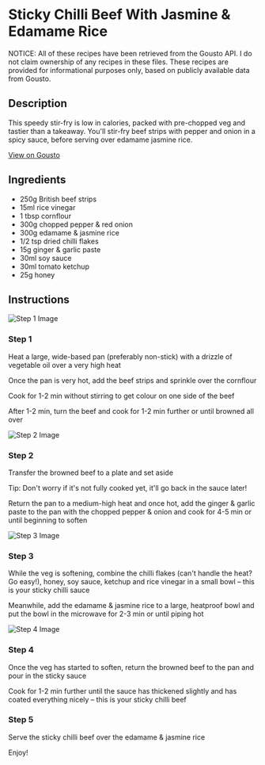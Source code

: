 # Sticky Chilli Beef With Jasmine & Edamame Rice

NOTICE: All of these recipes have been retrieved from the Gousto API. I do not claim ownership of any recipes in these files. These recipes are provided for informational purposes only, based on publicly available data from Gousto.

## Description

This speedy stir-fry is low in calories, packed with pre-chopped veg and tastier than a takeaway. You'll stir-fry beef strips with pepper and onion in a spicy sauce, before serving over edamame jasmine rice.

[View on Gousto](https://www.gousto.co.uk/recipes/cookbook/sticky-chilli-beef-with-jasmine-edamame-rice)

## Ingredients

- 250g British beef strips
- 15ml rice vinegar
- 1 tbsp cornflour
- 300g chopped pepper & red onion
- 300g edamame & jasmine rice
- 1/2 tsp dried chilli flakes
- 15g ginger & garlic paste
- 30ml soy sauce
- 30ml tomato ketchup 
- 25g honey

## Instructions

![Step 1 Image](https://production-media.gousto.co.uk/cms/recipe-step-image/step-1-1624269236895-x200.jpg)

### Step 1

Heat a large, wide-based pan (preferably non-stick) with a drizzle of vegetable oil over a very high heat

Once the pan is very hot, add the beef strips and sprinkle over the cornflour

Cook for 1-2 min without stirring to get colour on one side of the beef

After 1-2 min, turn the beef and cook for 1-2 min further or until browned all over

![Step 2 Image](https://production-media.gousto.co.uk/cms/recipe-step-image/step-2-1624269240864-x200.jpg)

### Step 2

Transfer the browned beef to a plate and set aside

Tip: Don't worry if it's not fully cooked yet, it'll go back in the sauce later!

Return the pan to a medium-high heat and once hot, add the ginger & garlic paste to the pan with the chopped pepper & onion and cook for 4-5 min or until beginning to soften

![Step 3 Image](https://production-media.gousto.co.uk/cms/recipe-step-image/step-3-1624269245918-x200.jpg)

### Step 3

While the veg is softening, combine the chilli flakes (can't handle the heat? Go easy!), honey, soy sauce, ketchup and rice vinegar in a small bowl – this is your sticky chilli sauce

Meanwhile, add the edamame & jasmine rice to a large, heatproof bowl and put the bowl in the microwave for 2-3 min or until piping hot

![Step 4 Image](https://production-media.gousto.co.uk/cms/recipe-step-image/step-4-1624269250651-x200.jpg)

### Step 4

Once the veg has started to soften, return the browned beef to the pan and pour in the sticky sauce

Cook for 1-2 min further until the sauce has thickened slightly and has coated everything nicely – this is your sticky chilli beef

### Step 5

Serve the sticky chilli beef over the edamame & jasmine rice

Enjoy!

